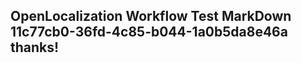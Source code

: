 <properties
ms.topic="hero-topic"
ms.test1="hero-topic"
ms.test2="test"/>

## OpenLocalization Workflow Test MarkDown 11c77cb0-36fd-4c85-b044-1a0b5da8e46a thanks!
